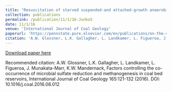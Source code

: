 ```yaml
---
title: "Resuscitation of starved suspended-and attached-growth anaerobic ammonium oxidizing bacteria with and without acetate"
collection: publications
permalink: /publication/11/1/16-Junko5
date: 11/1/16
venue: 'International Journal of Coal Geology'
paperurl: 'https://pennstate.pure.elsevier.com/en/publications/on-the-structural-and-reactivity-differences-between-biomass-and-'
citation: 'A.W. Glossner, L.K. Gallagher, L. Landkamer, L. Figueroa, J. Munakata-Marr, K.W. Mandernack, Factors controlling the co-occurrence of microbial sulfate reduction and methanogenesis in coal bed reservoirs, International Journal of Coal Geology 165:121-132 (2016). DOI: 10.1016/j.coal.2016.08.012'
---
```


<a href='https://pennstate.pure.elsevier.com/en/publications/on-the-structural-and-reactivity-differences-between-biomass-and-'>Download paper here</a>

Recommended citation: A.W. Glossner, L.K. Gallagher, L. Landkamer, L. Figueroa, J. Munakata-Marr, K.W. Mandernack, Factors controlling the co-occurrence of microbial sulfate reduction and methanogenesis in coal bed reservoirs, International Journal of Coal Geology 165:121-132 (2016). DOI: 10.1016/j.coal.2016.08.012